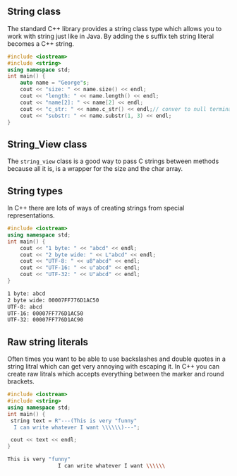 
## String class

The standard C++ library provides a string class type which allows you to work with string just like in Java. By adding the s suffix teh string literal becomes a C++ string.

```cpp
#include <iostream>
#include <string>
using namespace std;
int main() {
    auto name = "George"s;
    cout << "size: " << name.size() << endl;
    cout << "length: " << name.length() << endl;
    cout << "name[2]: " << name[2] << endl;
    cout << "c_str: " << name.c_str() << endl;// conver to null terminated C string
    cout << "substr: " << name.substr(1, 3) << endl;
}
```

## String_View class

The `string_view` class is a good way to pass C strings between methods because all it is, is a wrapper for the size and the char array.

## String types

In C++ there are lots of ways of creating strings from special representations.

```cpp
#include <iostream>
using namespace std;
int main() {
    cout << "1 byte: " << "abcd" << endl;
    cout << "2 byte wide: " << L"abcd" << endl;
    cout << "UTF-8: " << u8"abcd" << endl;
    cout << "UTF-16: " << u"abcd" << endl;
    cout << "UTF-32: " << U"abcd" << endl;
}
```

```bash title="Output"
1 byte: abcd
2 byte wide: 00007FF776D1AC50
UTF-8: abcd
UTF-16: 00007FF776D1AC50
UTF-32: 00007FF776D1AC90
```

## Raw string literals

Often times you want to be able to use backslashes and double quotes in a string litral which can get very annoying with escaping it. In C++ you can create raw litrals which accepts everything between the marker and round brackets.

```cpp
#include <iostream>
#include <string>
using namespace std;
int main() {
 string text = R"---(This is very "funny"
  I can write whatever I want \\\\\\)---";

 cout << text << endl;
}
```

```bash title="Output"
This is very "funny"
                I can write whatever I want \\\\\\
```
